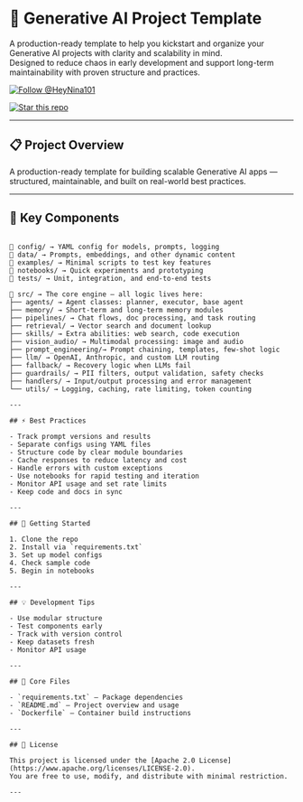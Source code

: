 # 🧠 Generative AI Project Template

A production-ready template to help you kickstart and organize your Generative AI projects with clarity and scalability in mind.  
Designed to reduce chaos in early development and support long-term maintainability with proven structure and practices.

[![Follow @HeyNina101](https://img.shields.io/badge/Follow-%40HeyNina101-1da1f2?style=flat&logo=github)](https://github.com/HeyNina101)

[![Star this repo](https://img.shields.io/badge/⭐%20Star-generative__ai__project-ffcc00?style=flat&logo=github)](https://github.com/HeyNina101/generative_ai_project)


---

## 📋 Project Overview

A production-ready template for building scalable Generative AI apps — structured, maintainable, and built on real-world best practices.

---

## 🔧 Key Components

```

📁 config/ → YAML config for models, prompts, logging
📁 data/ → Prompts, embeddings, and other dynamic content
📁 examples/ → Minimal scripts to test key features
📁 notebooks/ → Quick experiments and prototyping
📁 tests/ → Unit, integration, and end-to-end tests

📁 src/ → The core engine — all logic lives here:
├── agents/ → Agent classes: planner, executor, base agent
├── memory/ → Short-term and long-term memory modules
├── pipelines/ → Chat flows, doc processing, and task routing
├── retrieval/ → Vector search and document lookup
├── skills/ → Extra abilities: web search, code execution
├── vision_audio/ → Multimodal processing: image and audio
├── prompt_engineering/→ Prompt chaining, templates, few-shot logic
├── llm/ → OpenAI, Anthropic, and custom LLM routing
├── fallback/ → Recovery logic when LLMs fail
├── guardrails/ → PII filters, output validation, safety checks
├── handlers/ → Input/output processing and error management
└── utils/ → Logging, caching, rate limiting, token counting

---

## ⚡ Best Practices

- Track prompt versions and results  
- Separate configs using YAML files  
- Structure code by clear module boundaries  
- Cache responses to reduce latency and cost  
- Handle errors with custom exceptions  
- Use notebooks for rapid testing and iteration  
- Monitor API usage and set rate limits  
- Keep code and docs in sync  

---

## 🧭 Getting Started

1. Clone the repo  
2. Install via `requirements.txt`  
3. Set up model configs  
4. Check sample code  
5. Begin in notebooks  

---

## 💡 Development Tips

- Use modular structure  
- Test components early  
- Track with version control  
- Keep datasets fresh  
- Monitor API usage  

---

## 📁 Core Files

- `requirements.txt` – Package dependencies  
- `README.md` – Project overview and usage  
- `Dockerfile` – Container build instructions  

---

## 📄 License

This project is licensed under the [Apache 2.0 License](https://www.apache.org/licenses/LICENSE-2.0).  
You are free to use, modify, and distribute with minimal restriction.

---
